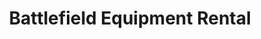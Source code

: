 ---
title: "Battlefield Equipment Rental"
url: /barrie/battlefield-equipment-rental/
shop: Werkzeuge
---